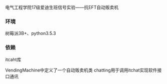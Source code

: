 电气工程学院17级爱迪生班信号实验——抗EFT自动贩卖机
### 环境
树莓派3B+、python3.5.3

### 依赖
itcaht库

VendingMachine中定义了一个自动贩卖机类
chatting用于调用itchat实现软件接口通讯
